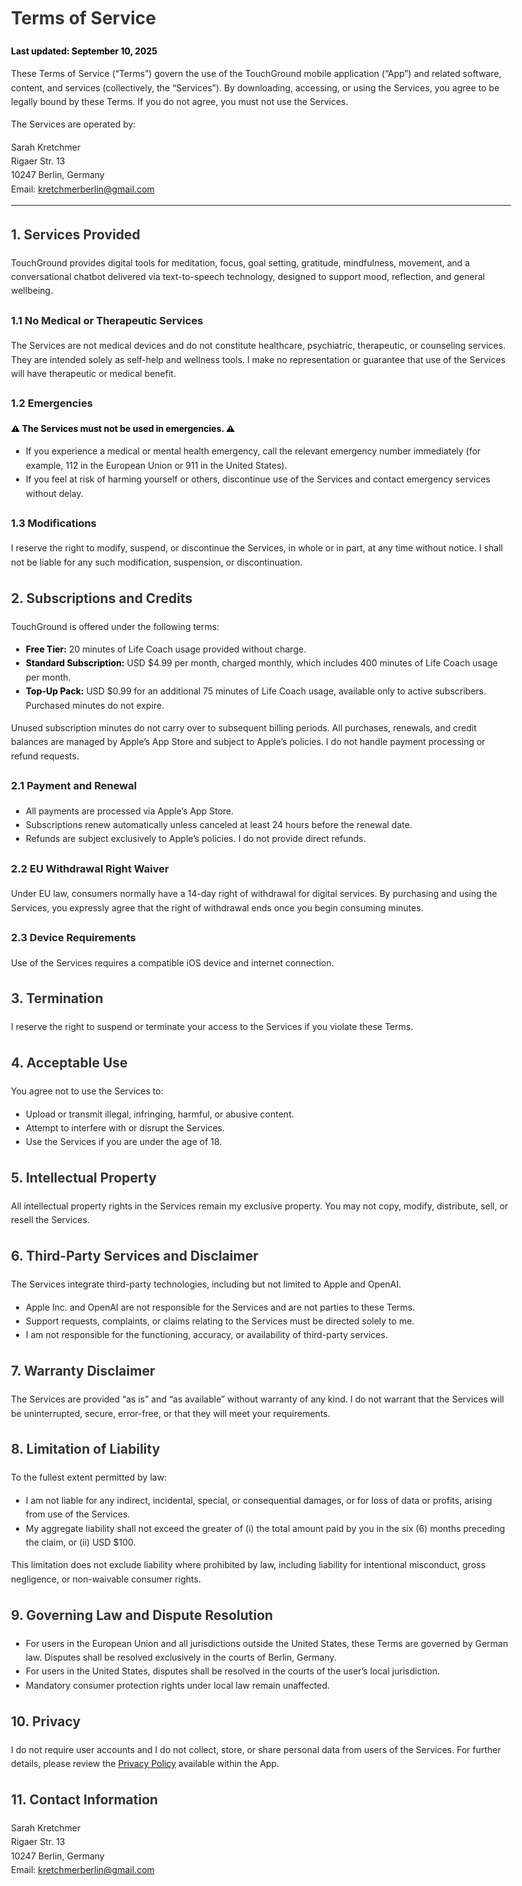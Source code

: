 <!DOCTYPE html>
<html lang="en">
<head>
  <meta charset="UTF-8">
  <meta name="viewport" content="width=device-width, initial-scale=1.0">
  <title>TouchGround - Terms of Service</title>
  <style>
    body {
      font-family: -apple-system, BlinkMacSystemFont, "Segoe UI", Roboto, Helvetica, Arial, sans-serif;
      line-height: 1.6;
      max-width: 800px;
      margin: 2rem auto;
      padding: 0 1rem;
      color: #222;
    }
    h1, h2 {
      color: #333;
    }
    strong {
      color: #000;
    }
  </style>
</head>
<body>

<h1>Terms of Service</h1>
<p><strong>Last updated: September 10, 2025</strong></p>

<p>These Terms of Service (“Terms”) govern the use of the TouchGround mobile application (“App”) and related software, content, and services (collectively, the “Services”). By downloading, accessing, or using the Services, you agree to be legally bound by these Terms. If you do not agree, you must not use the Services.</p>

<p>The Services are operated by:</p>
<p>
  Sarah Kretchmer<br>
  Rigaer Str. 13<br>
  10247 Berlin, Germany<br>
  Email: <a href="mailto:kretchmerberlin@gmail.com">kretchmerberlin@gmail.com</a>
</p>

<hr>

<h2>1. Services Provided</h2>
<p>TouchGround provides digital tools for meditation, focus, goal setting, gratitude, mindfulness, movement, and a conversational chatbot delivered via text-to-speech technology, designed to support mood, reflection, and general wellbeing.</p>

<h3>1.1 No Medical or Therapeutic Services</h3>
<p>The Services are not medical devices and do not constitute healthcare, psychiatric, therapeutic, or counseling services. They are intended solely as self-help and wellness tools. I make no representation or guarantee that use of the Services will have therapeutic or medical benefit.</p>

<h3>1.2 Emergencies</h3>
<p><strong>⚠️ The Services must not be used in emergencies. ⚠️</strong></p>
<ul>
  <li>If you experience a medical or mental health emergency, call the relevant emergency number immediately (for example, 112 in the European Union or 911 in the United States).</li>
  <li>If you feel at risk of harming yourself or others, discontinue use of the Services and contact emergency services without delay.</li>
</ul>

<h3>1.3 Modifications</h3>
<p>I reserve the right to modify, suspend, or discontinue the Services, in whole or in part, at any time without notice. I shall not be liable for any such modification, suspension, or discontinuation.</p>

<h2>2. Subscriptions and Credits</h2>
<p>TouchGround is offered under the following terms:</p>
<ul>
  <li><strong>Free Tier:</strong> 20 minutes of Life Coach usage provided without charge.</li>
  <li><strong>Standard Subscription:</strong> USD $4.99 per month, charged monthly, which includes 400 minutes of Life Coach usage per month.</li>
  <li><strong>Top-Up Pack:</strong> USD $0.99 for an additional 75 minutes of Life Coach usage, available only to active subscribers. Purchased minutes do not expire.</li>
</ul>

<p>Unused subscription minutes do not carry over to subsequent billing periods. All purchases, renewals, and credit balances are managed by Apple’s App Store and subject to Apple’s policies. I do not handle payment processing or refund requests.</p>

<h3>2.1 Payment and Renewal</h3>
<ul>
  <li>All payments are processed via Apple’s App Store.</li>
  <li>Subscriptions renew automatically unless canceled at least 24 hours before the renewal date.</li>
  <li>Refunds are subject exclusively to Apple’s policies. I do not provide direct refunds.</li>
</ul>

<h3>2.2 EU Withdrawal Right Waiver</h3>
<p>Under EU law, consumers normally have a 14-day right of withdrawal for digital services. By purchasing and using the Services, you expressly agree that the right of withdrawal ends once you begin consuming minutes.</p>

<h3>2.3 Device Requirements</h3>
<p>Use of the Services requires a compatible iOS device and internet connection.</p>

<h2>3. Termination</h2>
<p>I reserve the right to suspend or terminate your access to the Services if you violate these Terms.</p>

<h2>4. Acceptable Use</h2>
<p>You agree not to use the Services to:</p>
<ul>
  <li>Upload or transmit illegal, infringing, harmful, or abusive content.</li>
  <li>Attempt to interfere with or disrupt the Services.</li>
  <li>Use the Services if you are under the age of 18.</li>
</ul>

<h2>5. Intellectual Property</h2>
<p>All intellectual property rights in the Services remain my exclusive property. You may not copy, modify, distribute, sell, or resell the Services.</p>

<h2>6. Third-Party Services and Disclaimer</h2>
<p>The Services integrate third-party technologies, including but not limited to Apple and OpenAI.</p>
<ul>
  <li>Apple Inc. and OpenAI are not responsible for the Services and are not parties to these Terms.</li>
  <li>Support requests, complaints, or claims relating to the Services must be directed solely to me.</li>
  <li>I am not responsible for the functioning, accuracy, or availability of third-party services.</li>
</ul>

<h2>7. Warranty Disclaimer</h2>
<p>The Services are provided “as is” and “as available” without warranty of any kind. I do not warrant that the Services will be uninterrupted, secure, error-free, or that they will meet your requirements.</p>

<h2>8. Limitation of Liability</h2>
<p>To the fullest extent permitted by law:</p>
<ul>
  <li>I am not liable for any indirect, incidental, special, or consequential damages, or for loss of data or profits, arising from use of the Services.</li>
  <li>My aggregate liability shall not exceed the greater of (i) the total amount paid by you in the six (6) months preceding the claim, or (ii) USD $100.</li>
</ul>
<p>This limitation does not exclude liability where prohibited by law, including liability for intentional misconduct, gross negligence, or non-waivable consumer rights.</p>

<h2>9. Governing Law and Dispute Resolution</h2>
<ul>
  <li>For users in the European Union and all jurisdictions outside the United States, these Terms are governed by German law. Disputes shall be resolved exclusively in the courts of Berlin, Germany.</li>
  <li>For users in the United States, disputes shall be resolved in the courts of the user’s local jurisdiction.</li>
  <li>Mandatory consumer protection rights under local law remain unaffected.</li>
</ul>

<h2>10. Privacy</h2>
<p>I do not require user accounts and I do not collect, store, or share personal data from users of the Services. For further details, please review the <a href="https://sarah-kretchmer.github.io/touchground-privacy/">Privacy Policy</a> available within the App.</p>

<h2>11. Contact Information</h2>
<p>
  Sarah Kretchmer<br>
  Rigaer Str. 13<br>
  10247 Berlin, Germany<br>
  Email: <a href="mailto:kretchmerberlin@gmail.com">kretchmerberlin@gmail.com</a>
</p>

</body>
</html>
